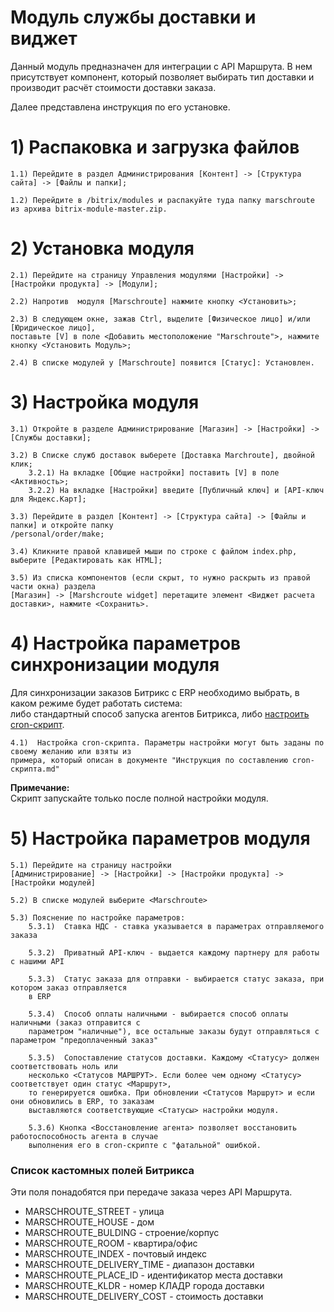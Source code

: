 # Модуль службы доставки и виджет

Данный модуль предназначен для интеграции с API Маршрута. 
В нем присутствует компонент, который позволяет выбирать  тип доставки и производит расчёт стоимости доставки заказа.

Далее представлена инструкция по его установке.

# 1) Распаковка и загрузка файлов
 
	1.1) Перейдите в раздел Администрирования [Контент] -> [Структура сайта] -> [Файлы и папки];

	1.2) Перейдите в /bitrix/modules и распакуйте туда папку marschroute из архива bitrix-module-master.zip.

# 2) Установка модуля

	2.1) Перейдите на страницу Управления модулями [Настройки] -> [Настройки продукта] -> [Модули];

	2.2) Напротив  модуля [Marschroute] нажмите кнопку <Установить>;

	2.3) В следующем окне, зажав Ctrl, выделите [Физическое лицо] и/или [Юридическое лицо],   
	поставьте [V] в поле <Добавить местоположение "Marschroute">, нажмите кнопку <Установить Модуль>;
	
	2.4) В списке модулей у [Marschroute] появится [Статус]: Установлен.

# 3) Настройка модуля

	3.1) Откройте в разделе Администрирование [Магазин] -> [Настройки] -> [Службы доставки];

	3.2) В Списке служб доставок выберете [Доставка Marchroute], двойной клик;
		3.2.1) На вкладке [Общие настройки] поставить [V] в поле <Активность>;
		3.2.2) На вкладке [Настройки] введите [Публичный ключ] и [API-ключ для Яндекс.Карт];

	3.3) Перейдите в раздел [Контент] -> [Структура сайта] -> [Файлы и папки] и откройте папку  
	/personal/order/make;

	3.4) Кликните правой клавишей мыши по строке с файлом index.php, выберите [Редактировать как HTML];	

	3.5) Из списка компонентов (если скрыт, то нужно раскрыть из правой части окна) раздела   
	[Магазин] -> [Marshcroute widget] перетащите элемент <Виджет расчета доставки>, нажмите <Сохранить>.

# 4) Настройка параметров синхронизации модуля 
 
Для синхронизации заказов Битрикс с ERP необходимо выбрать, в каком режиме будет работать система:   
либо стандартный способ запуска агентов Битрикса, либо [настроить cron-скрипт](https://github.com/marschroute/bitrix-module/blob/master/cron.md).

	4.1)  Настройка cron-скрипта. Параметры настройки могут быть заданы по своему желанию или взяты из  
	примера, который описан в документе "Инструкция по составлению cron-скрипта.md"
	
__Примечание:__     
	Скрипт запускайте только после полной настройки модуля.
		
# 5) Настройка параметров модуля

	5.1) Перейдите на страницу настройки  
	[Администрирование] -> [Настройки] -> [Настройки продукта] -> [Настройки модулей]
	
	5.2) В списке модулей выберите <Marschroute>
	
	5.3) Пояснение по настройке параметров:
		5.3.1)  Ставка НДС - ставка указывается в параметрах отправляемого заказа
		
		5.3.2) 	Приватный API-ключ - выдается каждому партнеру для работы с нашими API
		
		5.3.3)	Статус заказа для отправки - выбирается статус заказа, при котором заказ отправляется  
		в ERP
		
		5.3.4)  Способ оплаты наличными - выбирается способ оплаты наличными (заказ отправится с  
		параметром "наличные"), все остальные заказы будут отправляться с параметром "предоплаченный заказ"
		
		5.3.5)  Сопоставление статусов доставки. Каждому <Статусу> должен соответствовать ноль или  
		несколько <Статусов МАРШРУТ>. Если более чем одному <Статусу> соответствует один статус <Маршрут>,  
		то генерируется ошибка. При обновлении <Статусов Маршрут> и если они обновились в ERP, то заказам   
		выставляются соответствующие <Статусы> настройки модуля.
		
		5.3.6) Кнопка <Восстановление агента> позволяет восстановить работоспособность агента в случае   
		выполнения его в cron-скрипте с "фатальной" ошибкой.


### Список кастомных полей Битрикса

Эти поля понадобятся при передаче заказа через API Маршрута.

* MARSCHROUTE_STREET - улица
* MARSCHROUTE_HOUSE - дом
* MARSCHROUTE_BULDING - строение/корпус
* MARSCHROUTE_ROOM - квартира/офис
* MARSCHROUTE_INDEX - почтовый индекс
* MARSCHROUTE_DELIVERY_TIME - диапазон доставки
* MARSCHROUTE_PLACE_ID - идентификатор места доставки
* MARSCHROUTE_KLDR - номер КЛАДР города доставки
* MARSCHROUTE_DELIVERY_COST - стоимость доставки


